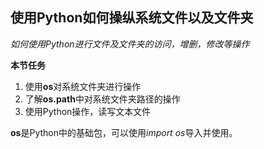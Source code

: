 ## 使用Python如何操纵系统文件以及文件夹

*如何使用Python进行文件及文件夹的访问，增删，修改等操作*

**本节任务**
1. 使用**os**对系统文件夹进行操作
1. 了解**os.path**中对系统文件夹路径的操作
1. 使用Python操作，读写文本文件

**os**是Python中的基础包，可以使用*import os*导入并使用。
